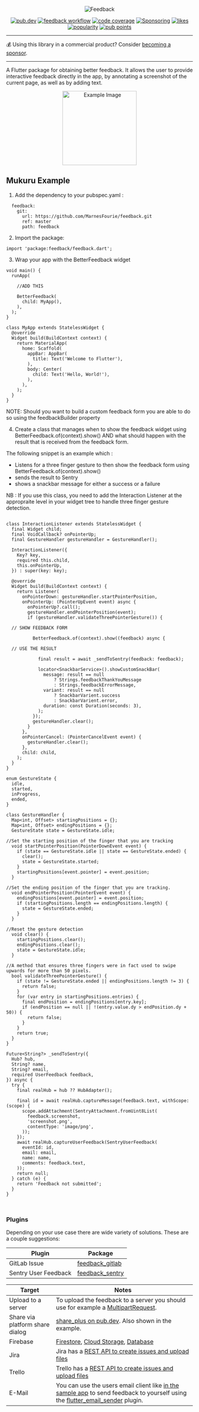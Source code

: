 <p align="center">
  <img src="https://raw.githubusercontent.com/ueman/feedback/master/img/feedback.svg" max-height="100" alt="Feedback" />
</p>

<p align="center">
  <a href="https://pub.dev/packages/feedback"><img src="https://img.shields.io/pub/v/feedback.svg" alt="pub.dev"></a>
  <a href="https://github.com/ueman/feedback/actions/workflows/feedback.yml"><img src="https://github.com/ueman/feedback/actions/workflows/feedback.yml/badge.svg" alt="feedback workflow"></a>
  <a href="https://codecov.io/gh/ueman/feedback"><img src="https://codecov.io/gh/ueman/feedback/branch/master/graph/badge.svg" alt="code coverage"></a>
  <a href="https://github.com/ueman#sponsor-me"><img src="https://img.shields.io/github/sponsors/ueman" alt="Sponsoring"></a>
  <a href="https://pub.dev/packages/feedback/score"><img src="https://badges.bar/feedback/likes" alt="likes"></a>
  <a href="https://pub.dev/packages/feedback/score"><img src="https://badges.bar/feedback/popularity" alt="popularity"></a>
  <a href="https://pub.dev/packages/feedback/score"><img src="https://badges.bar/feedback/pub%20points" alt="pub points"></a>
</p>

---

💰 Using this library in a commercial product? Consider [becoming a sponsor](https://github.com/ueman#sponsor-me).

---

A Flutter package for obtaining better feedback. It allows the user to provide interactive feedback
directly in the app, by annotating a screenshot of the current page, as well as by adding text.

<p align="center">
  <img src="img/mukuru_feedback_example.gif" width="200" alt="Example Image">
</p>

## Mukuru Example

1. Add the dependency to your pubspec.yaml :

```
  feedback:
    git:
      url: https://github.com/MarnesFourie/feedback.git
      ref: master
      path: feedback
```

2. Import the package:
```
import 'package:feedback/feedback.dart';
```

3. Wrap your app with the BetterFeedback widget

```
void main() {
  runApp(

    //ADD THIS

    BetterFeedback(
      child: MyApp(),
    ),
  );
}

class MyApp extends StatelessWidget {
  @override
  Widget build(BuildContext context) {
    return MaterialApp(
      home: Scaffold(
        appBar: AppBar(
          title: Text('Welcome to Flutter'),
        ),
        body: Center(
          child: Text('Hello, World!'),
        ),
      ),
    );
  }
}
```

NOTE: Should you want to build a custom feedback form you are able to do so using the feedbackBuilder property

4. Create a class that manages when to show the feedback widget using BetterFeedback.of(context).show() AND what should happen with the result that is received from the feedback form. 

The following snippet is an example which :
 - Listens for a three finger gesture to then show the feedback form using BetterFeedback.of(context).show()
 - sends the result to Sentry
 - shows a snackbar message  for either a success or a failure

 NB : If you use this class, you need to add the Interaction Listener at the appropraite level in your widget tree to handle three finger gesture detection.


```

class InteractionListener extends StatelessWidget {
  final Widget child;
  final VoidCallback? onPointerUp;
  final GestureHandler gestureHandler = GestureHandler();

  InteractionListener({
    Key? key,
    required this.child,
    this.onPointerUp,
  }) : super(key: key);

  @override
  Widget build(BuildContext context) {
    return Listener(
      onPointerDown: gestureHandler.startPointerPosition,
      onPointerUp: (PointerUpEvent event) async {
        onPointerUp?.call();
        gestureHandler.endPointerPosition(event);
        if (gestureHandler.validateThreePointerGesture()) {

  // SHOW FEEDBACK FORM

          BetterFeedback.of(context).show((feedback) async {
          
  // USE THE RESULT

            final result = await _sendToSentry(feedback: feedback);

            locator<SnackbarService>().showCustomSnackBar(
              message: result == null
                  ? Strings.feedbackThankYouMessage
                  : Strings.feedbackErrorMessage,
              variant: result == null
                  ? SnackbarVarient.success
                  : SnackbarVarient.error,
              duration: const Duration(seconds: 3),
            );
          });
          gestureHandler.clear();
        }
      },
      onPointerCancel: (PointerCancelEvent event) {
        gestureHandler.clear();
      },
      child: child,
    );
  }
}

enum GestureState {
  idle,
  started,
  inProgress,
  ended,
}

class GestureHandler {
  Map<int, Offset> startingPositions = {};
  Map<int, Offset> endingPositions = {};
  GestureState state = GestureState.idle;

//Set the starting position of the finger that you are tracking
  void startPointerPosition(PointerDownEvent event) {
    if (state == GestureState.idle || state == GestureState.ended) {
      clear();
      state = GestureState.started;
    }
    startingPositions[event.pointer] = event.position;
  }

//Set the ending position of the finger that you are tracking.
  void endPointerPosition(PointerEvent event) {
    endingPositions[event.pointer] = event.position;
    if (startingPositions.length == endingPositions.length) {
      state = GestureState.ended;
    }
  }

//Reset the gesture detection
  void clear() {
    startingPositions.clear();
    endingPositions.clear();
    state = GestureState.idle;
  }

//A method that ensures three fingers were in fact used to swipe upwards for more than 50 pixels.
  bool validateThreePointerGesture() {
    if (state != GestureState.ended || endingPositions.length != 3) {
      return false;
    }
    for (var entry in startingPositions.entries) {
      final endPosition = endingPositions[entry.key];
      if (endPosition == null || !(entry.value.dy > endPosition.dy + 50)) {
        return false;
      }
    }
    return true;
  }
}

Future<String?> _sendToSentry({
  Hub? hub,
  String? name,
  String? email,
  required UserFeedback feedback,
}) async {
  try {
    final realHub = hub ?? HubAdapter();

    final id = await realHub.captureMessage(feedback.text, withScope: (scope) {
      scope.addAttachment(SentryAttachment.fromUint8List(
        feedback.screenshot,
        'screenshot.png',
        contentType: 'image/png',
      ));
    });
    await realHub.captureUserFeedback(SentryUserFeedback(
      eventId: id,
      email: email,
      name: name,
      comments: feedback.text,
    ));
    return null;
  } catch (e) {
    return 'Feedback not submitted';
  }
}



```

### Plugins

Depending on your use case there are wide variety of solutions.
These are a couple suggestions:

| Plugin               | Package                                                     |
| -------------------- | ----------------------------------------------------------- |
| GitLab Issue         | [feedback_gitlab](https://pub.dev/packages/feedback_gitlab) |
| Sentry User Feedback | [feedback_sentry](https://pub.dev/packages/feedback_sentry) |

| Target                          | Notes                                                                                                                                                                                                                                                 |
| ------------------------------- | ----------------------------------------------------------------------------------------------------------------------------------------------------------------------------------------------------------------------------------------------------- |
| Upload to a server              | To upload the feedback to a server you should use for example a [MultipartRequest](https://pub.dev/documentation/http/latest/http/MultipartRequest-class.html).                                                                                       |
| Share via platform share dialog | [share_plus on pub.dev](https://pub.dev/packages/share_plus). Also shown in the example.                                                                                                                                                              |
| Firebase                        | [Firestore](https://pub.dev/packages/cloud_firestore), [Cloud Storage](https://pub.dev/packages/firebase_storage), [Database](https://pub.dev/packages/firebase_database)                                                                             |
| Jira                            | Jira has a [REST API to create issues and upload files](https://developer.atlassian.com/server/jira/platform/jira-rest-api-examples/#creating-an-issue-examples)                                                                                      |
| Trello                          | Trello has a [REST API to create issues and upload files](https://developer.atlassian.com/cloud/trello/rest/api-group-actions/)                                                                                                                       |
| E-Mail                          | You can use the users email client like [in the sample app](https://github.com/ueman/feedback/blob/master/example/lib/main.dart) to send feedback to yourself using the [flutter_email_sender](https://pub.dev/packages/flutter_email_sender) plugin. |
